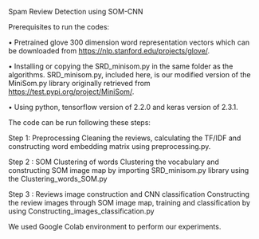 Spam Review Detection using SOM-CNN

Prerequisites to run the codes:

•	Pretrained glove 300 dimension word representation vectors which can be downloaded from https://nlp.stanford.edu/projects/glove/. 

•	Installing or copying the SRD_minisom.py in the same folder as the algorithms. SRD_minisom.py, included here, is our modified version of the MiniSom.py library originally retrieved from https://test.pypi.org/project/MiniSom/. 

•	Using python, tensorflow version of 2.2.0 and keras version of 2.3.1.


The code can be run following these steps:

Step 1: Preprocessing
Cleaning the reviews, calculating the TF/IDF and constructing word embedding matrix using preprocessing.py.

Step 2 : SOM Clustering of words
Clustering the vocabulary and constructing SOM image map by importing SRD_minisom.py library using the Clustering_words_SOM.py

Step 3 : Reviews image construction and CNN classification
Constructing the review images through SOM image map, training and classification by using Constructing_images_classification.py

We used Google Colab environment to perform our experiments.

